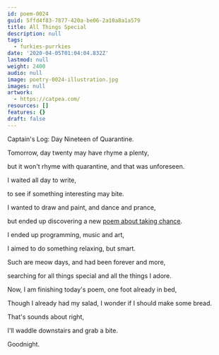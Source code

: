 ```yaml
---
id: poem-0024
guid: 5ffd4f83-7877-420a-be06-2a10a8a1a579
title: All Things Special
description: null
tags:
  - furkies-purrkies
date: '2020-04-05T01:04:04.832Z'
lastmod: null
weight: 2400
audio: null
image: poetry-0024-illustration.jpg
images: null
artwork:
  - https://catpea.com/
resources: []
features: {}
draft: false
---
```


Captain's Log: Day Nineteen of Quarantine.

Tomorrow, day twenty may have rhyme a plenty,

but it won't rhyme with quarantine, and that was unforeseen.

I waited all day to write,

to see if something interesting may bite.

I wanted to draw and paint, and dance and prance,

but ended up discovering a new [poem about taking chance](https://www.youtube.com/watch?v=k6_QUhUPrF4).

I ended up programming, music and art,

I aimed to do something relaxing, but smart.

Such are meow days, and had been forever and more,

searching for all things special and all the things I adore.

Now, I am finishing today's poem, one foot already in bed,

Though I already had my salad, I wonder if I should make some bread.

That's sounds about right,

I'll waddle downstairs and grab a bite.

Goodnight.
